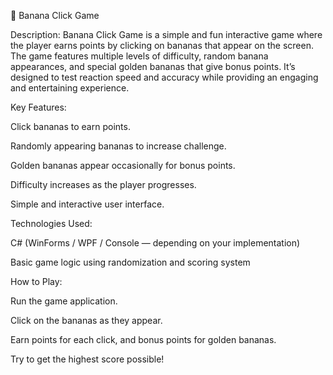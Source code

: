🍌 Banana Click Game

Description:
Banana Click Game is a simple and fun interactive game where the player earns points by clicking on bananas that appear on the screen. The game features multiple levels of difficulty, random banana appearances, and special golden bananas that give bonus points. It’s designed to test reaction speed and accuracy while providing an engaging and entertaining experience.

Key Features:

Click bananas to earn points.

Randomly appearing bananas to increase challenge.

Golden bananas appear occasionally for bonus points.

Difficulty increases as the player progresses.

Simple and interactive user interface.

Technologies Used:

C# (WinForms / WPF / Console — depending on your implementation)

Basic game logic using randomization and scoring system

How to Play:

Run the game application.

Click on the bananas as they appear.

Earn points for each click, and bonus points for golden bananas.

Try to get the highest score possible!
